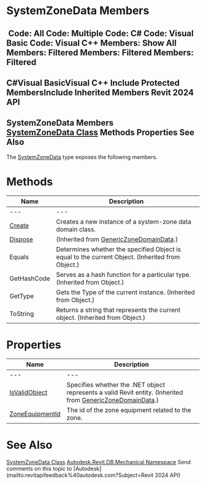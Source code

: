# SystemZoneData Members

﻿
 Code: All Code: Multiple Code: C# Code: Visual Basic Code: Visual C++  Members: Show All Members: Filtered Members: Filtered Members: Filtered   
---  
C#Visual BasicVisual C++
Include Protected MembersInclude Inherited Members
Revit 2024 API  
---  
SystemZoneData Members  
[SystemZoneData Class](e05367c4-2f7f-2760-a744-c1f7bca68424.md "SystemZoneData Class") Methods Properties See Also  
---  
The [SystemZoneData](e05367c4-2f7f-2760-a744-c1f7bca68424.md "SystemZoneData Class") type exposes the following members.
# Methods
| Name | Description |
| --- | --- |
| --- | --- | --- |
| [Create](79ffc8b2-8b6a-ee3f-6e76-6ba002128bac.md "Create Method") | Creates a new instance of a system-zone data domain class. |
| [Dispose](136b0614-6046-d1cb-3001-0940281dc129.md "Dispose Method") | (Inherited from [GenericZoneDomainData](c2c91032-f21e-f0b7-0c3b-73e720f42d68.md "GenericZoneDomainData Class").) |
| Equals | Determines whether the specified Object is equal to the current Object. (Inherited from Object.) |
| GetHashCode | Serves as a hash function for a particular type.  (Inherited from Object.) |
| GetType | Gets the Type of the current instance. (Inherited from Object.) |
| ToString | Returns a string that represents the current object. (Inherited from Object.) |

# Properties
| Name | Description |
| --- | --- |
| --- | --- | --- |
| [IsValidObject](c7545576-4fad-1f98-fb50-e7c096a10994.md "IsValidObject Property") | Specifies whether the .NET object represents a valid Revit entity.  (Inherited from [GenericZoneDomainData](c2c91032-f21e-f0b7-0c3b-73e720f42d68.md "GenericZoneDomainData Class").) |
| [ZoneEquipmentId](b5cbf792-2a36-2932-b554-04e7a2edcf8f.md "ZoneEquipmentId Property") | The id of the zone equipment related to the zone. |

# See Also
[SystemZoneData Class](e05367c4-2f7f-2760-a744-c1f7bca68424.md "SystemZoneData Class")
[Autodesk.Revit.DB.Mechanical Namespace](0eafd899-5912-56fd-94b1-d286156e26fc.md "Autodesk.Revit.DB.Mechanical Namespace")
Send comments on this topic to [Autodesk](mailto:revitapifeedback%40autodesk.com?Subject=Revit 2024 API)